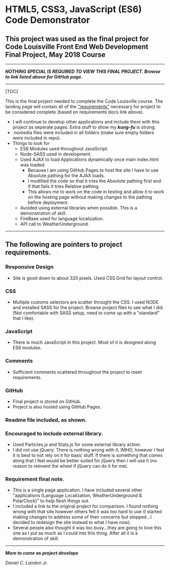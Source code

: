 # HTML5, CSS3, JavaScript (ES6) Code Demonstrator

## This project was used as the final project for Code Louisville Front End Web Development Final Project, May 2018 Course

---

***NOTHING SPECIAL IS REQUIRED TO VIEW THIS FINAL PROJECT. Browse to link listed above for GitHub page.***

---

[TOC]

This is the final project needed to complete the Code Louisville course. The landing page will contain all of the ["requirements"](https://github.com/CodeLouisville/Student-Resources/wiki/Front-End-Web-Development-Project-Requirements) necessary for project to be considered complete (based on requirements docs link above).

- I will continue to develop other applications and include them with this project as seperate pages. Extra stuff to show my ***kung-fu*** is strong.
- .nomedia files were included in all folders (make sure empty folders were included in repo).
- Things to look for
  - ES6 Modules used throughout JavaScript.
  - Node-SASS used in development.
  - Used AJAX to load Applications dynamically once main index.html was loaded.
    - Because I am using GitHub Pages to host the site I have to use Absolute pathing for the AJAX loads. 
    - I modified the code so that it tries the Absolute pathing first and if that fails it tries Relative pathing. 
    - This allows me to work on the code in testing and allow it to work on the hosting page without making changes to the pathing before deployment.
  - Avoided using external libraries when possible. This is a demonstration of skill.
  - FireBase used for language localization.
  - API call to WeatherUnderground.

***

## The following are pointers to project requirements.

### Responsive Design

- Site is good down to about 320 pixels. Used CSS Grid for layout control.

### CSS

- Multiple customs selectors are scatter throught the CSS. I used NODE and installed SASS for the project. Browse project files to see what I did. (Not comfortable with SASS setup, need to come up with a "standard" that I like).

### JavaScript

- There is much JavaScript in this project. Most of it is designed along ES6 modules.

### Comments

- Sufficient comments scattered throughout the project to meet requirements.

### GitHub

- Final project is stored on GitHub.
- Project is also hosted using GitHub Pages.

### Readme file included, as shown.

### Encouraged to include external library. 

- Used Particles.js and Stats.js for some external library action.
- I did not use jQuery. There is nothing wrong with it, IMHO, however I feel it is best to not rely on it for basic stuff. If there is something that comes along that I feel would be better suited for jQuery then I will use it (no reason to reinvent the wheel if jQuery can do it for me).

### Requirement final note. 

- This is a single page application. I have included several other "applications (Language Localization, WeatherUnderground & PolarClock)" to help flesh things out.
- I included a link to the original project for comparison. I found nothing wrong with that site however others felt it was too hard to use (I started making changes to address some of their concerns but stopped...I decided to redesign the site instead to what I have now).
- Several people also thought it was too busy...they are going to love this one as I put as much as I could into this thing. After all it is a demonstration of skill.

---

***More to come as project develops***

*Daniel C. Landon Jr.*
